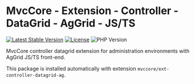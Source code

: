 # MvcCore - Extension - Controller - DataGrid - AgGrid - JS/TS

[![Latest Stable Version](https://img.shields.io/badge/Stable-v5.1.12-brightgreen.svg?style=plastic)](https://github.com/mvccore/ext-controller-datagrid-ag-js/releases)
[![License](https://img.shields.io/badge/License-BSD%203-brightgreen.svg?style=plastic)](https://mvccore.github.io/docs/mvccore/5.0.0/LICENSE.md)
![PHP Version](https://img.shields.io/badge/PHP->=5.4-brightgreen.svg?style=plastic)

MvcCore controller datagrid extension for administration environments with AgGrid JS/TS front-end.

This package is installed automatically with extension `mvccore/ext-controller-datagrid-ag`.